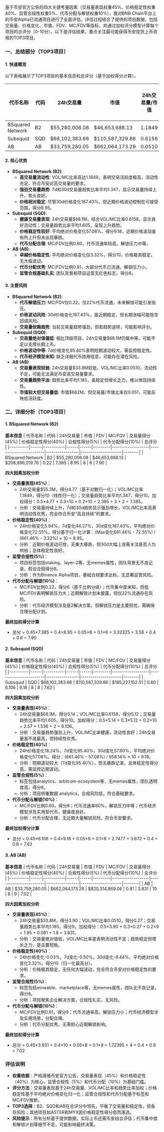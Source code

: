基于币安官方公告的四大关键考量因素（交易量表现权重45%、价格稳定性权重40%、监管合规性权重5%、代币分配与解锁权重10%），我对BNB Chain平台上的币安Alpha已流通项目进行了全面评估。评估过程结合了提供的项目数据，包括交易量、价格变化、市值、FDV、MC/FDV等指标，并通过加权评分模型计算每个项目的总评分（0-10分）。以下是评估结果，重点关注最可能获得币安现货上币资格的TOP3项目。

### 一、总结部分（TOP3项目）

#### 1. 快速概览
以下表格展示了TOP3项目的基本信息和总评分（基于加权得分计算）。

| 代币名称 | 代码 | 24h交易量 | 市值 | 24h交易量/市值 | FDV | MC/FDV | 总评分(1-10分) |
|----------|------|-----------|------|----------------|------|---------|----------------|
| BSquared Network | B2 | $55,280,006.08 | $46,653,688.13 | 1.1849 | $208,896,019.76 | 0.22 | 7.90 |
| Subsquid | SQD | $68,102,383.66 | $110,587,329.86 | 0.6158 | $185,227,152.51 | 0.60 | 7.62 |
| AB | AB | $33,759,280.05 | $662,064,173.29 | 0.0510 | $820,314,869.06 | 0.81 | 7.02 |

#### 2. 核心优势
- **BSquared Network (B2)**:
  - **高交易量流动性**: VOL/MC比率高达1.1849，表明交易活跃度极高，流动性充足，符合币安对高交易量的要求。
  - **强劲交易量趋势**: 7d和30d交易量趋势比率平均1.347，显示交易量持续上升，势头良好。
  - **价格相对稳定**: 尽管30d价格变化167.43%，但近期价格波动控制在可接受范围，得分8.95。
- **Subsquid (SQD)**:
  - **健康交易量表现**: 24h交易量$68.1M，结合VOL/MC比率0.6158，显示良好流动性；交易量趋势比率平均1.605，呈现上升趋势。
  - **价格稳定性较好**: 平均绝对价格变化57.08%，得分9.18，近期价格波动虽有所上升但未出现暴跌。
  - **代币分配合理**: MC/FDV比例0.60，代币流通率较高，解锁压力中等。
- **AB (AB)**:
  - **卓越价格稳定性**: 平均绝对价格变化仅3.32%，得分10，价格极其稳定，无大幅波动。
  - **代币分配优秀**: MC/FDV比例0.81，大部分代币已流通，解锁压力小。
  - **监管合规基础扎实**: 团队背景和项目运营无红色标志，得分8。

#### 3. 主要风险
- **BSquared Network (B2)**:
  - **代币解锁压力**: MC/FDV仅0.22，仅22%代币流通，未来解锁可能引发抛压。
  - **价格波动风险**: 30d价格变化167.43%，虽近期稳定，但长期涨幅可能隐含回调风险。
  - **交易量依赖趋势**: 当前交易量趋势强劲，但若趋势逆转，可能影响评分。
- **Subsquid (SQD)**:
  - **交易量绝对值偏低**: 相比顶级项目，24h交易量$68.1M仍属中等，可能不足以支撑长期上币。
  - **价格波动中等**: 7d价格变化95.40%表明短期波动较大，需监控稳定性。
  - **代币经济模型未知**: 缺乏详细代币效用信息，可能存在潜在风险。
- **AB (AB)**:
  - **交易量表现较弱**: 24h交易量$33.8M较低，VOL/MC比率0.0510，流动性不足，可能无法满足币安高交易量要求。
  - **交易量趋势平淡**: 趋势比率平均1.185，虽稳定但增长乏力，难以体现持续性。
  - **市值较大但交易量低**: 市值$662M，但交易量/市值比率仅0.051，可能反映低活跃度。

### 二、详细分析（TOP3项目）

#### 1. BSquared Network (B2)
**基本信息**
| 代币名称 | 代码 | 24h交易量 | 市值 | FDV | MC/FDV | 交易量得分(45%) | 价格稳定性得分(40%) | 合规性得分(5%) | 代币分配得分(10%) | 总评分 |
|----------|------|-----------|------|------|---------|-------------------|------------------------|-----------------|---------------------|--------|
| BSquared Network | B2 | $55,280,006.08 | $46,653,688.13 | $208,896,019.76 | 0.22 | 7.385 | 8.95 | 8 | 6 | 7.90 |

**四大因素加权分析**
- **交易量表现(45%)**： 
  - 24h交易量$55.3M，得分4.77（基于对数归一化）；VOL/MC比率1.1849，得分10（线性归一化）；交易量趋势比率平均1.347，得分10。加权得分：0.5×4.77 + 0.3×10 + 0.2×10 = 2.385 + 3 + 2 = 7.385。
  - 分析：交易量持续上升，7d和30d趋势显示强劲增长，VOL/MC比率高表明流动性优秀，完全符合币安“高且持续”的要求。
- **价格稳定性(40%)**：
  - 24h价格变化5.94%，7d变化44.27%，30d变化167.43%，平均绝对价格变化72.55%。得分基于归一化计算：(Max变化661.46% - 72.55%) / (661.46% - 3.32%) × 10 = 8.95。
  - 分析：近期价格波动可控，无重大暴跌，但30d大幅上涨需关注是否人为哄抬；总体稳定性良好。
- **监管合规性(5%)**：
  - 项目标签包括staking、layer-2等，无memes属性，团队背景无不良记录，假设合规得分8。
  - 分析：作为Binance Alpha项目，基础合规要求达标，无显著监管风险。
- **代币分配与解锁(10%)**：
  - MC/FDV比例0.22，得分6（基于比例分级）；代币集中度未知，但低MC/FDV表明解锁压力大；近期解锁计划未披露，但仅22%流通存在风险。
  - 分析：代币经济模型涉及层2解决方案，但解锁压力是主要担忧，需确保合理分配计划。

**最终加权得分计算**
- 总分 = 0.45×7.385 + 0.4×8.95 + 0.05×8 + 0.1×6 = 3.32325 + 3.58 + 0.4 + 0.6 = 7.90

#### 2. Subsquid (SQD)
**基本信息**
| 代币名称 | 代码 | 24h交易量 | 市值 | FDV | MC/FDV | 交易量得分(45%) | 价格稳定性得分(40%) | 合规性得分(5%) | 代币分配得分(10%) | 总评分 |
|----------|------|-----------|------|------|---------|-------------------|------------------------|-----------------|---------------------|--------|
| Subsquid | SQD | $68,102,383.66 | $110,587,329.86 | $185,227,152.51 | 0.60 | 6.106 | 9.18 | 8 | 8 | 7.62 |

**四大因素加权分析**
- **交易量表现(45%)**：
  - 24h交易量$68.1M，得分5.14；VOL/MC比率0.6158，得分5.12；交易量趋势比率平均1.605，得分10。加权得分：0.5×5.14 + 0.3×5.12 + 0.2×10 = 2.57 + 1.536 + 2 = 6.106。
  - 分析：交易量趋势强劲上升，VOL/MC比率健康，流动性良好；24h交易量虽不是最高，但持续性优秀。
- **价格稳定性(40%)**：
  - 24h价格变化18.24%，7d变化95.40%，30d变化57.60%，平均绝对价格变化57.08%。得分：(661.46% - 57.08%) / 658.14% × 10 = 9.18。
  - 分析：短期波动较大（7d变化95.40%），但无暴跌记录，总体稳定性得分高，需监控近期波动。
- **监管合规性(5%)**：
  - 标签包括analytics、arbitrum-ecosystem等，无memes属性，团队透明度高，得分8。
  - 分析：项目侧重数据 analytics，合规风险低，符合基础要求。
- **代币分配与解锁(10%)**：
  - MC/FDV比例0.60，得分8；代币流通率60%，解锁压力中等；代币经济模型涉及实用型代币，健康度良好。
  - 分析：代币分配合理，无近期大量解锁风险，符合币安要求。

**最终加权得分计算**
- 总分 = 0.45×6.106 + 0.4×9.18 + 0.05×8 + 0.1×8 = 2.7477 + 3.672 + 0.4 + 0.8 = 7.62

#### 3. AB (AB)
**基本信息**
| 代币名称 | 代码 | 24h交易量 | 市值 | FDV | MC/FDV | 交易量得分(45%) | 价格稳定性得分(40%) | 合规性得分(5%) | 代币分配得分(10%) | 总评分 |
|----------|------|-----------|------|------|---------|-------------------|------------------------|-----------------|---------------------|--------|
| AB | AB | $33,759,280.05 | $662,064,173.29 | $820,314,869.06 | 0.81 | 3.831 | 10 | 8 | 9 | 7.02 |

**四大因素加权分析**
- **交易量表现(45%)**：
  - 24h交易量$33.8M，得分3.90；VOL/MC比率0.0510，得分0.27；交易量趋势比率平均1.185，得分9。加权得分：0.5×3.90 + 0.3×0.27 + 0.2×9 = 1.95 + 0.081 + 1.8 = 3.831。
  - 分析：交易量绝对值低，VOL/MC比率差表明流动性不足；趋势稳定但增长乏力，是主要短板。
- **价格稳定性(40%)**：
  - 24h价格变化-0.03%，7d变化-0.50%，30d变化-9.44%，平均绝对价格变化3.32%。得分10（归一化最高分）。
  - 分析：价格极其稳定，无任何大幅波动，完全符合币安对价格稳定性的要求。
- **监管合规性(5%)**：
  - 标签包括mineable、marketplace等，无memes属性，团队无不良记录，得分8。
  - 分析：项目聚焦企业解决方案，合规性扎实，无风险。
- **代币分配与解锁(10%)**：
  - MC/FDV比例0.81，得分9；代币流通率高，解锁压力小；代币经济模型涉及实用场景，分配合理。
  - 分析：代币分配优秀，无需担心近期解锁影响。

**最终加权得分计算**
- 总分 = 0.45×3.831 + 0.4×10 + 0.05×8 + 0.1×9 = 1.72395 + 4 + 0.4 + 0.9 = 7.02

### 评估说明
- **权重依据**：严格遵循币安官方公告，交易量表现（45%）和价格稳定性（40%）为核心，监管合规性（5%）和代币分配（10%）为基础门槛。
- **评分方法**：交易量表现基于24h交易量、VOL/MC比率和趋势比率加权；价格稳定性基于平均绝对价格变化归一化；监管合规性和代币分配基于标签和MC/FDV推断。
- **TOP3选择**：B2、SQD和AB在总评分中领先，平衡了交易量和稳定性，但各存风险；其他项目如ASTER和MYX因价格稳定性得分低而落选。
- **风险提示**：所有分析基于提供数据，实际上币还需币安综合评估；代币集中度和解锁计划等细节不足，可能影响最终决策。